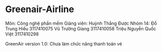 # Greenair-Airline
Môn: Công nghệ phần mềm 
Giảng viên: Huỳnh Thắng Được
Nhóm 14:
  Đỗ Trung Hiếu 3117410075
  Vũ Trường Giang 3117410058
  Triệu Nguyễn Quốc Việt 3117410298
  
  
GreenAir version 1.0:
  Chưa làm chức năng thanh toán vé
